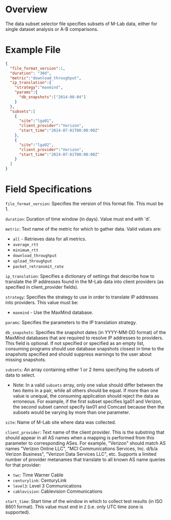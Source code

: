 # Overview

The data subset selector file specifies subsets of M-Lab data, either for single dataset analysis or A-B comparisons.

# Example File

```json
{
  "file_format_version":1,
  "duration": "30d",
  "metric":"download_throughput",
  "ip_translation":{
    "strategy":"maxmind",
    "params":{
      "db_snapshots":["2014-08-04"]
    }
  },
  "subsets":[
    {
      "site":"lga01",
      "client_provider":"Verizon",
      "start_time":"2014-07-01T00:00:00Z"
    },
    {
      "site":"lga02",
      "client_provider":"Verizon",
      "start_time":"2014-07-01T00:00:00Z"
    }
  ]
}
```

# Field Specifications

`file_format_version`: Specifies the version of this format file. This must be 1.

`duration`: Duration of time window (in days). Value must end with 'd'.

`metric`: Text name of the metric for which to gather data. Valid values are:
* `all` - Retrieves data for all metrics.
* `average_rtt`
* `minimum_rtt`
* `download_throughput`
* `upload_throughput`
* `packet_retransmit_rate`

`ip_translation`: Specifies a dictionary of settings that describe how to translate the IP addresses found in the M-Lab data into client providers (as specified in client_provider fields).

`strategy`: Specifies the strategy to use in order to translate IP addresses into providers. This value must be:
* `maxmind` - Use the MaxMind database.

`params`: Specifies the parameters to the IP translation strategy.

`db_snapshots`: Specifies the snapshot dates (in YYYY-MM-DD format) of the MaxMind databases that are required to resolve IP addresses to providers. This field is optional. If not specified or specified as an empty list, consuming programs should use database snapshots closest in time to the snapshots specified and should suppress warnings to the user about missing snapshots.

`subsets`: An array containing either 1 or 2 items specifying the subsets of data to select.
* Note: In a valid `subsets` array, only one value should differ between the two items in a pair, while all others should be equal. If more than one value is unequal, the consuming application should reject the data as erroneous. For example, if the first subset specifies lga01 and Verizon, the second subset cannot specify lax01 and Comcast because then the subsets would be varying by more than one parameter.

`site`: Name of M-Lab site where data was collected.

`client_provider`: Text name of the client provider. This is the substring that should appear in all AS names when a mapping is performed from this parameter to corresponding ASes. For example, "Verizon" should match AS names "Verizon Online LLC", "MCI Communications Services, Inc. d/b/a Verizon Business", "Verizon Data Services LLC", etc. Supports a limited number of provider metanames that translate to all known AS name queries for that provider:

* `twc`: Time Warner Cable
* `centurylink`: CenturyLink
* `level3`: Level 3 Communications
* `cablevision`: Cablevision Communications

`start_time`: Start time of the window in which to collect test results (in ISO 8601 format). This value must end in `Z` (i.e. only UTC time zone is supported).
